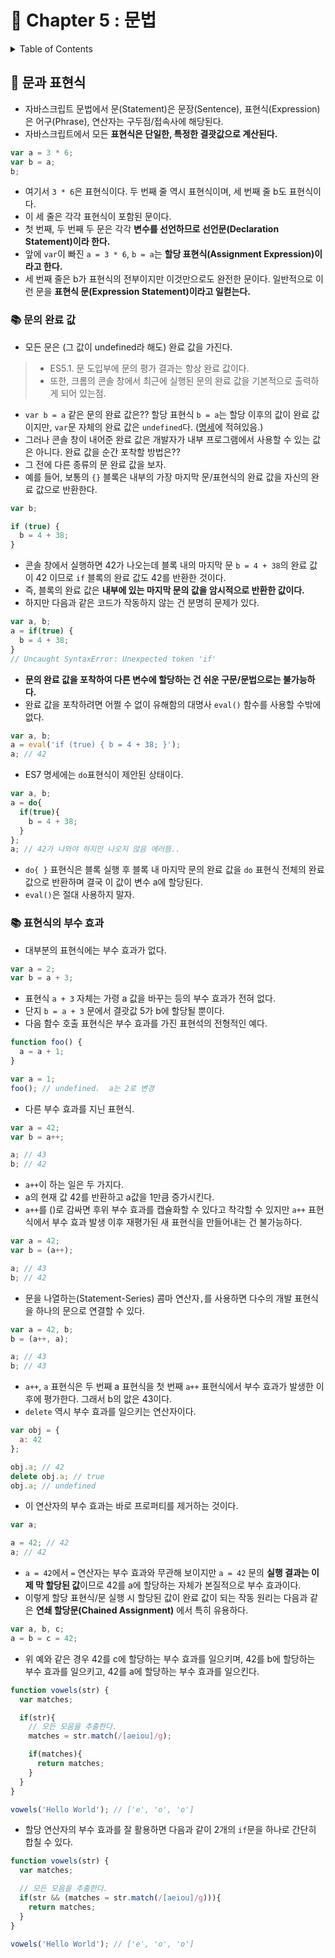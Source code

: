 # 🌈 Chapter 5 : 문법

<details>
<summary>Table of Contents</summary>

- 문과 표현식 [:link:](#-문과-표현식)
  - 문의 완료 값 [:link:](#-문의-완료-값)
  - 표현식의 부수 효과 [:link:](#-표현식의-부수-효과)


</details>

## 🎯 문과 표현식
- 자바스크립트 문법에서 문(Statement)은 문장(Sentence), 표현식(Expression)은 어구(Phrase), 연산자는 구두점/접속사에 해당된다.
- 자바스크립트에서 모든 **표현식은 단일한, 특정한 결괏값으로 계산된다.**

```javascript
var a = 3 * 6;
var b = a;
b;
```
- 여기서 `3 * 6`은 표현식이다. 두 번째 줄 역시 표현식이며, 세 번째 줄 b도 표현식이다.
- 이 세 줄은 각각 표현식이 포함된 문이다.
- 첫 번째, 두 번째 두 문은 각각 **변수를 선언하므로 선언문(Declaration Statement)이라 한다.**
- 앞에 `var`이 빠진 `a = 3 * 6`, `b = a`는 **할당 표현식(Assignment Expression)이라고 한다.**
- 세 번째 줄은 b가 표현식의 전부이지만 이것만으로도 완전한 문이다. 일반적으로 이런 문을 **표현식 문(Expression Statement)이라고 일컫는다.**

### 📚 문의 완료 값
- 모든 문은 (그 값이 undefined라 해도) 완료 값을 가진다.
> - ES5.1. 문 도입부에 문의 평가 결과는 항상 완료 값이다.
> - 또한, 크롬의 콘솔 창에서 최근에 실행된 문의 완료 값을 기본적으로 출력하게 되어 있는점.
- `var b = a` 같은 문의 완료 값은?? 할당 표현식 `b = a`는 할당 이후의 값이 완료 값이지만, `var`문 자체의 완료 값은 `undefined`다. ([명세](http://www.ecma-international.org/ecma-262/5.1/#sec-12.2)에 적혀있음.)
- 그러나 콘솔 창이 내어준 완료 값은 개발자가 내부 프로그램에서 사용할 수 있는 값은 아니다. 완료 값을 순간 포착할 방법은??
- 그 전에 다른 종류의 문 완료 값을 보자.
- 예를 들어, 보통의 `{}` 블록은 내부의 가장 마지막 문/표현식의 완료 값을 자신의 완료 값으로 반환한다.

```javascript
var b;

if (true) {
  b = 4 + 38;
}
```
- 콘솔 창에서 실행하면 42가 나오는데 블록 내의 마지막 문 `b = 4 + 38`의 완료 값이 42 이므로 `if` 블록의 완료 값도 42를 반환한 것이다.
- 즉, 블록의 완료 값은 **내부에 있는 마지막 문의 값을 암시적으로 반환한 값이다.**
- 하지만 다음과 같은 코드가 작동하지 않는 건 분명히 문제가 있다.

```javascript
var a, b;
a = if(true) {
  b = 4 + 38;
}
// Uncaught SyntaxError: Unexpected token 'if'
```
- **문의 완료 값을 포착하여 다른 변수에 할당하는 건 쉬운 구문/문법으로는 불가능하다.**
- 완료 값을 포착하려면 어쩔 수 없이 유해함의 대명사 `eval()` 함수를 사용할 수밖에 없다.

```javascript
var a, b;
a = eval('if (true) { b = 4 + 38; }');
a; // 42
```
- ES7 명세에는 `do`표현식이 제안된 상태이다.

```javascript
var a, b;
a = do{
  if(true){
    b = 4 + 38;
  }
};
a; // 42가 나와야 하지만 나오지 않음 에러뜸..
```

- `do{ }` 표현식은 블록 실행 후 블록 내 마지막 문의 완료 값을 `do` 표현식 전체의 완료 값으로 반환하며 결국 이 값이 변수 a에 할당된다.
- `eval()`은 절대 사용하지 말자.

### 📚 표현식의 부수 효과
- 대부분의 표현식에는 부수 효과가 없다.

```javascript
var a = 2;
var b = a + 3;
```

- 표현식 `a + 3` 자체는 가령 a 값을 바꾸는 등의 부수 효과가 전혀 없다.
- 단지 `b = a + 3` 문에서 결괏값 5가 b에 할당될 뿐이다.
- 다음 함수 호출 표현식은 부수 효과를 가진 표현석의 전형적인 예다.

```javascript
function foo() {
  a = a + 1;
}

var a = 1;
foo(); // undefined.  a는 2로 변경
```
- 다른 부수 효과를 지닌 표현식.

```javascript
var a = 42;
var b = a++;

a; // 43
b; // 42
```

- `a++`이 하는 일은 두 가지다.
- a의 현재 값 42를 반환하고 a값을 1만큼 증가시킨다.
- `a++`를 ()로 감싸면 후위 부수 효과를 캡슐화할 수 있다고 착각할 수 있지만 `a++` 표현식에서 부수 효과 발생 이후 재평가된 새 표현식을 만들어내는 건 불가능하다.

```javascript
var a = 42;
var b = (a++);

a; // 43
b; // 42
```

- 문을 나열하는(Statement-Series) 콤마 연산자`,`를 사용하면 다수의 개발 표현식을 하나의 문으로 연결할 수 있다.

```javascript
var a = 42, b;
b = (a++, a);

a; // 43
b; // 43
```
- `a++`, `a` 표현식은 두 번째 a 표현식을 첫 번째 `a++` 표현식에서 부수 효과가 발생한 이후에 평가한다. 그래서 b의 앖은 43이다.
- `delete` 역시 부수 효과를 일으키는 연산자이다.

```javascript
var obj = {
  a: 42
};

obj.a; // 42
delete obj.a; // true
obj.a; // undefined
```

- 이 연산자의 부수 효과는 바로 프로퍼티를 제거하는 것이다.

```javascript
var a;

a = 42; // 42
a; // 42
```
- `a = 42`에서 `=` 연산자는 부수 효과와 무관해 보이지만 `a = 42` 문의 **실행 결과는 이제 막 할당된 값**이므로 42를 a에 할당하는 자체가 본질적으로 부수 효과이다.
- 이렇게 할당 표현식/문 실행 시 할당된 값이 완료 값이 되는 작동 원리는 다음과 같은 **연쇄 할당문(Chained Assignment)** 에서 특히 유용하다.

```javascript
var a, b, c;
a = b = c = 42;
```
- 위 예와 같은 경우 42를 c에 할당하는 부수 효과를 일으키며, 42를 b에 할당하는 부수 효과를 일으키고, 42를 a에 할당하는 부수 효과를 일으킨다.

```javascript
function vowels(str) {
  var matches;

  if(str){
    // 모든 모음을 추출한다.
    matches = str.match(/[aeiou]/g);

    if(matches){
      return matches;
    }
  }
}

vowels('Hello World'); // ['e', 'o', 'o']
```
- 할당 연산자의 부수 효과를 잘 활용하면 다음과 같이 2개의 `if`문을 하나로 간단히 합칠 수 있다.

```javascript
function vowels(str) {
  var matches;

  // 모든 모음을 추출한다.
  if(str && (matches = str.match(/[aeiou]/g))){
    return matches;
  }
}

vowels('Hello World'); // ['e', 'o', 'o']
```